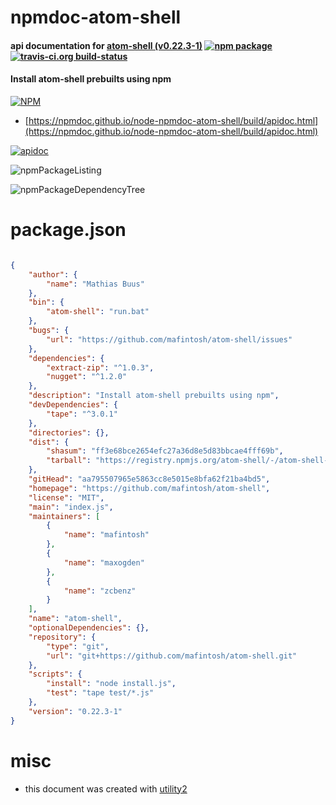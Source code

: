 # npmdoc-atom-shell

#### api documentation for  [atom-shell (v0.22.3-1)](https://github.com/mafintosh/atom-shell)  [![npm package](https://img.shields.io/npm/v/npmdoc-atom-shell.svg?style=flat-square)](https://www.npmjs.org/package/npmdoc-atom-shell) [![travis-ci.org build-status](https://api.travis-ci.org/npmdoc/node-npmdoc-atom-shell.svg)](https://travis-ci.org/npmdoc/node-npmdoc-atom-shell)

#### Install atom-shell prebuilts using npm

[![NPM](https://nodei.co/npm/atom-shell.png?downloads=true&downloadRank=true&stars=true)](https://www.npmjs.com/package/atom-shell)

- [https://npmdoc.github.io/node-npmdoc-atom-shell/build/apidoc.html](https://npmdoc.github.io/node-npmdoc-atom-shell/build/apidoc.html)

[![apidoc](https://npmdoc.github.io/node-npmdoc-atom-shell/build/screenCapture.buildCi.browser.%252Ftmp%252Fbuild%252Fapidoc.html.png)](https://npmdoc.github.io/node-npmdoc-atom-shell/build/apidoc.html)

![npmPackageListing](https://npmdoc.github.io/node-npmdoc-atom-shell/build/screenCapture.npmPackageListing.svg)

![npmPackageDependencyTree](https://npmdoc.github.io/node-npmdoc-atom-shell/build/screenCapture.npmPackageDependencyTree.svg)



# package.json

```json

{
    "author": {
        "name": "Mathias Buus"
    },
    "bin": {
        "atom-shell": "run.bat"
    },
    "bugs": {
        "url": "https://github.com/mafintosh/atom-shell/issues"
    },
    "dependencies": {
        "extract-zip": "^1.0.3",
        "nugget": "^1.2.0"
    },
    "description": "Install atom-shell prebuilts using npm",
    "devDependencies": {
        "tape": "^3.0.1"
    },
    "directories": {},
    "dist": {
        "shasum": "ff3e68bce2654efc27a36d8e5d83bbcae4fff69b",
        "tarball": "https://registry.npmjs.org/atom-shell/-/atom-shell-0.22.3-1.tgz"
    },
    "gitHead": "aa795507965e5863cc8e5015e8bfa62f21ba4bd5",
    "homepage": "https://github.com/mafintosh/atom-shell",
    "license": "MIT",
    "main": "index.js",
    "maintainers": [
        {
            "name": "mafintosh"
        },
        {
            "name": "maxogden"
        },
        {
            "name": "zcbenz"
        }
    ],
    "name": "atom-shell",
    "optionalDependencies": {},
    "repository": {
        "type": "git",
        "url": "git+https://github.com/mafintosh/atom-shell.git"
    },
    "scripts": {
        "install": "node install.js",
        "test": "tape test/*.js"
    },
    "version": "0.22.3-1"
}
```



# misc
- this document was created with [utility2](https://github.com/kaizhu256/node-utility2)
